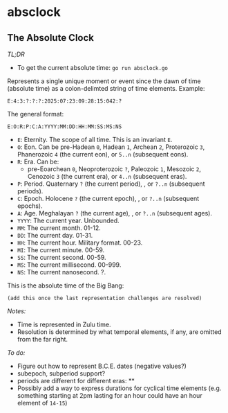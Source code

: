 # absclock
## The Absolute Clock

_TL;DR_
* To get the current absolute time: `go run absclock.go`

Represents a single unique moment or event since the dawn of time (absolute time) as a colon-delimted string of time elements. Example:

`E:4:3:?:?:?:2025:07:23:09:28:15:042:?`

The general format:

`E:O:R:P:C:A:YYYY:MM:DD:HH:MM:SS:MS:NS`


* `E`: Eternity. The scope of all time. This is an invariant `E`.
* `O`: Eon. Can be pre-Hadean `0`, Hadean `1`, Archean `2`, Proterozoic `3`, Phanerozoic `4` (the current eon), or `5..n` (subsequent eons).
* `R`: Era. Can be:
    * pre-Eoarchean `0`, Neoproterozoic `?`, Paleozoic `1`, Mesozoic `2`, Cenozoic `3` (the current era), or `4..n` (subsequent eras).
* `P`: Period. Quaternary `?` (the current period), , or `?..n` (subsequent periods).
* `C`: Epoch. Holocene `?` (the current epoch), , or `?..n` (subsequent epochs).
* `A`: Age. Meghalayan `?` (the current age), , or `?..n` (subsequent ages).
* `YYYY`: The current year. Unbounded.
* `MM`: The current month. 01-12.
* `DD`: The current day. 01-31.
* `HH`: The current hour. Military format. 00-23.
* `MI`: The current minute. 00-59.
* `SS`: The current second. 00-59.
* `MS`: The current millisecond. 00-999.
* `NS`: The current nanosecond. ?.

This is the absolute time of the Big Bang:

`(add this once the last representation challenges are resolved)`

_Notes:_
* Time is represented in Zulu time.
* Resolution is determined by what temporal elements, if any, are omitted from the far right.

_To do:_
* Figure out how to represent B.C.E. dates (negative values?)
* subepoch, subperiod support? 
* periods are different for different eras:
** 
* Possibly add a way to express durations for cyclical time elements (e.g. something starting at 2pm lasting for an hour could have an hour element of `14-15`)
